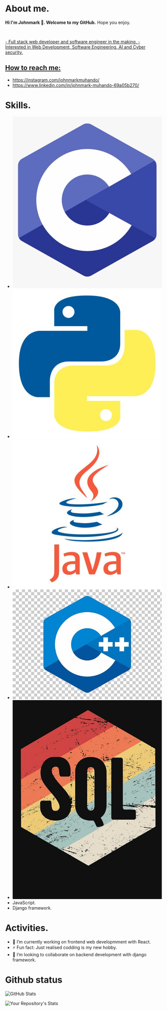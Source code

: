 # About me.
<strong>Hi I'm Johnmark 👋. Welcome to my GitHub.</strong>
 Hope you enjoy.
<p>
    <a href="https://github.com/johnmark287/johnmark287">
    <img>
</p>
- Full stack web developer and software engineer in the making.
- Interested in Web Development, Software Engineering, AI and Cyber security.

 ## How to reach me:
- https://instagram.com/johnmarkmuhando/
- https://www.linkedin.com/in/johnmark-muhando-69a05b270/

# Skills.
- ![C Programming.](./images/rsz_c_programming_language_logo_hd_png_download__transparent_png_image_-_pngitem.jpg)
- ![Python.](./images/Python%20programming%20language%20icon.jpeg)
- ![Java.](./images/Java%20programming%20language%20icon.jpeg)
- ![C++](./images/The%20C++%20Programming%20Language%20Computer%20Programming%20Programmer%20PNG%20-%20Free%20Download.jpeg)
- ![SQL](./images/Retro%20SQL%20Programming%20Language%20Icon%20Essential%20T-Shirt%20for%20Sale%20by%20Jam%20Jar.jpeg)
- JavaScript.
- Django framework.

# Activities.
- 🔭 I’m currently working on frontend web developmment with React.
- ⚡ Fun fact: Just realised codding is my new hobby. 
- 👯 I’m looking to collaborate on backend development with django framework.


# Github status

![GitHub Stats](https://github-readme-stats.vercel.app/api?username=johnmark287&show_icons=true&theme=radical)


![Your Repository's Stats](https://github-readme-stats.vercel.app/api/top-langs/?username=dancoon&theme=radical)
<!--
**johnmark287/johnmark287** is a ✨ _special_ ✨ repository because its `README.md` (this file) appears on your GitHub profile.

Here are some ideas to get you started:

- 🌱 I’m currently learning ...
- 🤔 I’m looking for help with ...
- 💬 Ask me about ...
- 📫 How to reach me: ...
- 😄 Pronouns: ...

- ![Skills on C programming language](./images/rsz_c_programming_language_logo_hd_png_download__transparent_png_image_-_pngitem.jpg) -->
